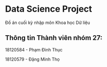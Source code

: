 # Data Science Project
Đồ án cuối kỳ nhập môn Khoa học Dữ liệu

## Thông tin Thành viên nhóm 27:
18120584 - Phạm Đình Thục 

18120579 - Đặng Minh Thọ
